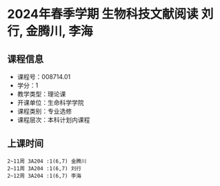 # 2024年春季学期 生物科技文献阅读 刘行, 金腾川, 李海






## 课程信息

- 课程号：008714.01
- 学分：1
- 教学类型：理论课
- 开课单位：生命科学学院
- 课程类别：专业选修
- 课程层次：本科计划内课程

## 上课时间

```
2~11周 3A204 :1(6,7) 金腾川
2~11周 3A204 :1(6,7) 刘行
2~12周 3A204 :1(6,7) 李海
```

